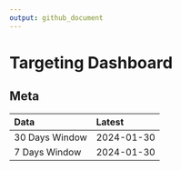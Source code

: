 ```yaml
---
output: github_document
---
```


# Targeting Dashboard



## Meta


|Data           |Latest     |
|:--------------|:----------|
|30 Days Window |2024-01-30 |
|7 Days Window  |2024-01-30 |
